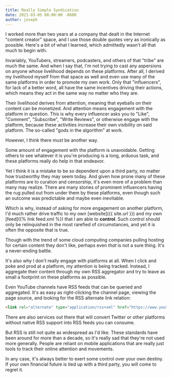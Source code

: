 ```yaml
---
title: Really Simple Syndication
date: 2021-03-05 08:00:00 -0600
author: joseph
---
```


I worked more than two years at a company that dealt in the Internet "content creator" space, and I use those double quotes very as ironically as possible. Here's a bit of what I learned, which admittedly wasn't all that much to begin with.

Invariably, YouTubers, streamers, podcasters, and others of that "tribe" are much the same. And when I say that, I'm not trying to cast any aspersions on anyone whose livelihood depends on these platforms. After all, I derived my livelihood myself from that space as well and even use many of the same platforms in order to promote my own work. Only that "influencers", for lack of a better word, all have the same incentives driving their actions, which means they act in the same way no matter who they are.

Their livelihood derives from attention, meaning that eyeballs on their content can be monetized. And attention means engagement with the platform in question. This is why every influencer asks you to "Like", "Comment", "Subscribe", "Write Reviews", or otherwise engage with the platform, because these activities increase their own visibility on said platform. The so-called "gods in the algorithm" at work.

However, I think there *must* be another way.

Some amount of engagement with the platform is unavoidable. Getting others to see whatever it is you're producing is a long, arduous task, and these platforms really do help in that endeavor.

Yet I think it is a mistake to be so dependent upon a third party, no matter how trustworthy they may seem today. And given how prone many of these platforms are to curation and censorship, it's even more of a problem than many may realize. There are many stories of prominent influencers having the rug pulled out from under them by these platforms, even though such an outcome was predictable and maybe even inevitable.

Which is why, instead of asking for more engagement on another platform, I'd much rather drive traffic to my own [website]({{ site.url }}) and my own [feed]({% link feed.xml %}) that I am able to **control**. Such control should only be relinquished in the most rarefied of circumstances, and yet it is often the opposite that is true.

Though with the trend of some cloud computing companies pulling hosting for certain content they don't like, perhaps even *that* is not a sure thing. It's a never-ending battle.

It's also why I don't really engage with platforms at all. When I click and poke and prod at a platform, my attention is being tracked. Instead, I aggregate their content through my own RSS aggregator and try to leave as small a footprint on these platforms as possible.

Even YouTube channels have RSS feeds that can be queried and aggregated. It's as easy as right-clicking the channel page, viewing the page source, and looking for the RSS alternate link relation:

```html
<link rel="alternate" type="application/rss+xml" href="https://www.youtube.com/feeds/videos.xml?channel_id={channel_id}">
```

There are also services out there that will convert Twitter or other platforms without native RSS support into RSS feeds you can consume.

But RSS is still not quite as widespread as I'd like. These standards have been around for more than a decade, so it's really sad that they're not used more generally. People are reliant on mobile applications that are really just tools to track their online attention and movements.

In any case, it's always better to exert some control over your own destiny. If your own financial future is tied up with a third party, you will come to regret it.
